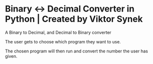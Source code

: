 # Binary <-> Decimal Converter in Python | Created by Viktor Synek
A Binary to Decimal, and Decimal to Binary converter

The user gets to choose which program they want to use.

The chosen program will then run and convert the number the user has given.
